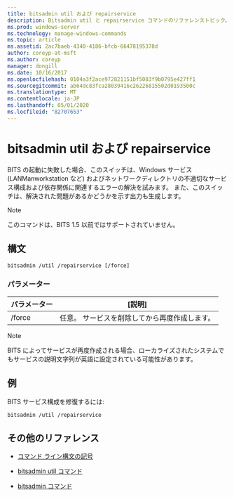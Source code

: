 ```yaml
---
title: bitsadmin util および repairservice
description: Bitsadmin util と repairservice コマンドのリファレンストピック。これにより、さまざまなバージョンの BITS サービスの既知の問題が修正されます。
ms.prod: windows-server
ms.technology: manage-windows-commands
ms.topic: article
ms.assetid: 2ac7baeb-4340-4186-bfcb-66478195378d
author: coreyp-at-msft
ms.author: coreyp
manager: dongill
ms.date: 10/16/2017
ms.openlocfilehash: 0104a3f2ace972821151bf5083f9b0795e427ff1
ms.sourcegitcommit: ab64dc83fca28039416c26226815502d0193500c
ms.translationtype: MT
ms.contentlocale: ja-JP
ms.lasthandoff: 05/01/2020
ms.locfileid: "82707653"
---
```

# <a name="bitsadmin-util-and-repairservice"></a>bitsadmin util および repairservice

BITS の起動に失敗した場合、このスイッチは、Windows サービス (LANManworkstation など) およびネットワークディレクトリの不適切なサービス構成および依存関係に関連するエラーの解決を試みます。 また、このスイッチは、解決された問題があるかどうかを示す出力も生成します。

> [!NOTE]
> このコマンドは、BITS 1.5 以前ではサポートされていません。

## <a name="syntax"></a>構文

```
bitsadmin /util /repairservice [/force]
```

### <a name="parameters"></a>パラメーター

| パラメーター | [説明] |
| --------- | ----------- |
| /force | 任意。 サービスを削除してから再度作成します。|

> [!NOTE]
> BITS によってサービスが再度作成される場合、ローカライズされたシステムでもサービスの説明文字列が英語に設定されている可能性があります。

## <a name="examples"></a>例

BITS サービス構成を修復するには:

```
bitsadmin /util /repairservice
```

## <a name="additional-references"></a>その他のリファレンス

- [コマンド ライン構文の記号](command-line-syntax-key.md)

- [bitsadmin util コマンド](bitsadmin-util.md)

- [bitsadmin コマンド](bitsadmin.md)
